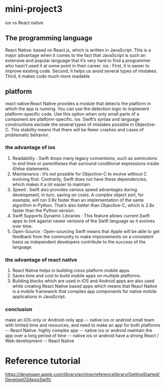 # mini-project3
ios vs React native 
## The programming language
React Native: based on React.js, which is written in JavaScript. This is a major advantage when it comes to the fact that JavaScript is such an extensive and popular language that it’s very hard to find a programmer who hasn’t used it at some point in their career.
ios : First, it is easier to improve existing code. Second, it helps us avoid several types of mistakes. Third, it makes code much more readable

## platform 
react native:React Native provides a module that detects the platform in which the app is running. You can use the detection logic to implement platform-specific code. Use this option when only small parts of a component are platform-specific.
ios :Swift’s syntax and language constructions exclude the several types of mistakes possible in Objective-C. This stability means that there will be fewer crashes and cases of problematic behavior. 

### the advantage of ios 
  1.  Readability : Swift drops many legacy conventions, such as semicolons to end lines or parentheses that surround conditional expressions inside if/else statements.
  2.  Maintenance : It’s not possible for Objective-C to evolve without C evolving first. Contrarily, Swift does not have these dependencies, which makes it a lot easier to maintain.
  3.  Speed : Swift also provides various speed advantages during development, in turn, saving on costs. A complex object sort, for example, will run 3.9x faster than an implementation of the same algorithm in Python. That’s also better than Objective-C, which is 2.8x faster than the Python version.
  4.  Swift Supports Dynamic Libraries : This feature allows current Swift apps to link against newer versions of the Swift language as it evolves over time.
  5.   Open-Source : Open-sourcing Swift means that Apple will be able to get feedback from the community to make improvements on a consistent basis as independent developers contribute to the success of the language.
  
### the advantage of react native
1.  React Native helps in building cross platform mobile apps.
2.  Saves time and cost to build mobile apps on multiple platforms.
3.  Building blocks which are used in iOS and Android apps are also used while creating React Native based apps which means that React Native is a mobile framework that compiles app components for native mobile applications in JavaScript.

### conclusion 
make an iOS-only or Android-only app  -- native ios or android 
small team with limited time and resources, and need to make an app for both platforms  --  React Native.
highly complex app -- native ios or android
maintain the app over a long period of time -- native ios or android
have a strong React / Web development -- React Native

# Reference tutorial
https://developer.apple.com/library/archive/referencelibrary/GettingStarted/DevelopiOSAppsSwift/
